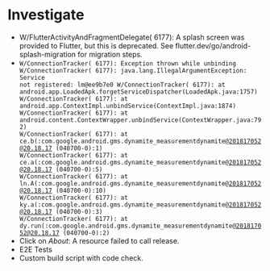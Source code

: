 # Investigate

- W/FlutterActivityAndFragmentDelegate( 6177): A splash screen was provided to Flutter, but this is deprecated. See flutter.dev/go/android-splash-migration for migration steps.
- <code>W/ConnectionTracker( 6177): Exception thrown while unbinding
  W/ConnectionTracker( 6177): java.lang.IllegalArgumentException: Service not registered: lm@ee9b7e0
  W/ConnectionTracker( 6177): at android.app.LoadedApk.forgetServiceDispatcher(LoadedApk.java:1757)
  W/ConnectionTracker( 6177): at android.app.ContextImpl.unbindService(ContextImpl.java:1874)
  W/ConnectionTracker( 6177): at android.content.ContextWrapper.unbindService(ContextWrapper.java:792)
  W/ConnectionTracker( 6177): at ce.b(:com.google.android.gms.dynamite_measurementdynamite@201817052@20.18.17 (040700-0):1)
  W/ConnectionTracker( 6177): at ce.a(:com.google.android.gms.dynamite_measurementdynamite@201817052@20.18.17 (040700-0):5)
  W/ConnectionTracker( 6177): at ln.A(:com.google.android.gms.dynamite_measurementdynamite@201817052@20.18.17 (040700-0):10)
  W/ConnectionTracker( 6177): at ky.a(:com.google.android.gms.dynamite_measurementdynamite@201817052@20.18.17 (040700-0):3)
  W/ConnectionTracker( 6177): at dy.run(:com.google.android.gms.dynamite_measurementdynamite@201817052@20.18.17 (040700-0):2)
  </code>
- Click on _About_: A resource failed to call release.
- E2E Tests
- Custom build script with code check.
